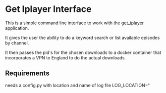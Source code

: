 # Get Iplayer Interface

This is a simple command line interface to work with the [get_iplayer](https://github.com/get-iplayer/get_iplayer) application. 

It gives the user the ability to do a keyword search or list available episodes by channel. 

It then passes the pid's for the chosen downloads to a docker container that incorporates a VPN to England to do the actual downloads.


## Requirements
needs a config.py with location and name of log file
LOG_LOCATION=''
